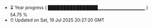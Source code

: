 - ⏳ Year progress { ████████████████▁▁▁▁▁▁▁▁▁▁▁▁▁▁ } 54.75 %
- ⏰ Updated on Sat, 19 Jul 2025 20:27:20 GMT

